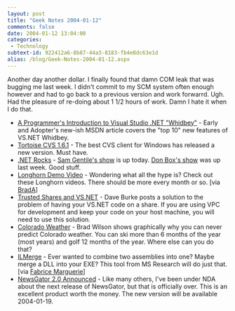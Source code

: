 ```yaml
---
layout: post
title: "Geek Notes 2004-01-12"
comments: false
date: 2004-01-12 13:04:00
categories:
 - Technology
subtext-id: 922412a6-8b87-44a3-8183-fb4e8dc63e1d
alias: /blog/Geek-Notes-2004-01-12.aspx
---
```



Another day another dollar. I finally found that damn COM leak that was bugging me last week. I didn't commit to my SCM system often enough however and had to go back to a previous version and work forwarrd. Ugh. Had the pleasure of re-doing about 1 1/2 hours of work. Damn I hate it when I do that. 

  * [A Programmer's Introduction to Visual Studio .NET "Whidbey"](http://msdn.microsoft.com/vstudio/whidbey/default.aspx?pull=/library/en-us/dv_vstechart/html/vs2004_intro.asp) - Early and Adopter's new-ish MSDN article covers the "top 10" new features of VS.NET Whidbey.
  * [Tortoise CVS 1.6.1](http://sourceforge.net/project/showfiles.php?group_id=48103&package_id=41194&release_id=208777) - The best CVS client for Windows has released a new version. Must have.
  * [.NET Rocks](http://www.franklins.net/dotnetrocks/) - [Sam Gentile's show](http://www.franklins.net/fnetdotnetrocks/dotnetrocks.aspx?showid=46) is up today. [Don Box's show](http://www.franklins.net/fnetdotnetrocks/dotnetrocks.aspx?showid=45) was up last week. Good stuff.
  * [Longhorn Demo Video](http://msdn.microsoft.com/Longhorn/productinfo/default.aspx) - Wondering what all the hype is? Check out these Longhorn videos. There should be more every month or so. [via [BradA](http://blogs.msdn.com/brada/archive/2004/01/05/50986.aspx)]
  * [Trusted Shares and VS.NET](http://weblogs.asp.net/dburke/archive/2004/01/06/47834.aspx) - Dave Burke posts a solution to the problem of having your VS.NET code on a share. If you are using VPC for development and keep your code on your host machine, you will need to use this solution.
  * [Colorado Weather](http://dotnetguy.techieswithcats.com/archives/004038.shtml) - Brad Wilson shows graphically why you can never predict Colorado weather. You can ski more than 6 months of the year (most years) and golf 12 months of the year. Where else can you do that?
  * [ILMerge](http://research.microsoft.com/research/downloads/#ILMerge) - Ever wanted to combine two assemblies into one? Maybe merge a DLL into your EXE? This tool from MS Research will do just that. [via [Fabrice Marguerie](http://weblogs.asp.net/fmarguerie/archive/2004/01/06/47935.aspx)]
  * [NewsGator 2.0 Announced](http://www.newsgator.com/news/archive.aspx?post=29) - Like many others, I've been under NDA about the next release of NewsGator, but that is officially over. This is an excellent product worth the money. The new version will be available 2004-01-19.
